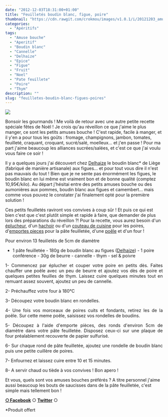 ```yaml
---
date: "2012-12-03T18:31:00+01:00"
title: "Feuilletés boudin blanc, figue, poire"
thumbnail: "https://cdn.rawgit.com/crokmou/images/v1.0.1/i/20121203_amuse_bouche_noel_boudin_blanc_figue_poire_cannelle_thym_0017.jpg"
categories:
  - "Apéritifs"
tags:
  - "Amuse bouche"
  - "Aperitif"
  - "Boudin blanc"
  - "Cannelle"
  - "Delhaize"
  - "Epice"
  - "Figue"
  - "Fruit"
  - "Noel"
  - "Pate feuillete"
  - "Poire"
  - "Thym"
description: ""
slug: "feuilletes-boudin-blanc-figues-poires"
---
```


[![](https://cdn.rawgit.com/crokmou/images/v1.0.1/i/20121203_amuse_bouche_noel_boudin_blanc_figue_poire_cannelle_thym_0017_bann-300x1791-300x179.jpg)](https://cdn.rawgit.com/crokmou/images/v1.0.1/i/20121203_amuse_bouche_noel_boudin_blanc_figue_poire_cannelle_thym_0017_bann-300x1791.jpg)

Bonsoir les gourmands ! Me voilà de retour avec une autre petite recette spéciale fêtes de Noël ! Je crois qu'au réveillon ce que j'aime le plus manger, ce sont les petits amuses bouche ! C'est rapide, facile à manger, et il y'en a pour tous les goûts : fromage, champignons, jambon, tomates, feuilleté, craquant, croquant, sucré/salé, moelleux... et j'en passe ! Pour ma part j'aime beaucoup les alliances sucrées/salées, et c'est ce que j'ai voulu vous faire ce soir !

Il y a quelques jours j'ai découvert chez [Delhaize](http://fr.delhaize.be/) le boudin blanc* de Liège (fabriqué de manière artisanale) aux figues... et pour tout vous dire il n'est pas mauvais du tout ! Bien que je ne sente pas énormément les figues, le boudin blanc en lui même est vraiment bon et de bonne qualité (comptez 10,95€/kilo). Au départ j'hésitai entre des petits amuses bouche ou des aumonières aux pommes, boudin blanc aux figues et camembert... mais comme vous pouvez le constater j'ai finalement opté pour la première solution !

Ces petits feuilletés raviront vos convives à coup sûr ! Et puis ce qui est bien c'est que c'est plutôt simple et rapide à faire, que demander de plus lors des préparations du réveillon ?! Pour la recette, vous aurez besoin d'un [éplucheur](http://www.rueducommerce.fr/m/pl/malid:43774618), d'un [hachoir](http://www.rueducommerce.fr/m/pl/malid:9633606) ou d'un [couteau de cuisine](http://www.rueducommerce.fr/m/pl/malid:12468606) pour les poires, d'[emportes pieces](http://www.rueducommerce.fr/m/pl/malid:43774610) pour la pâte feuilletée, d'une [poêle](http://www.rueducommerce.fr/m/pl/malid:4769951) et d'un four !

Pour environ 13 feuilletés de 5cm de diamètre

- 1 pâte feuilletée - 180g de boudin blanc au figues ([Delhaize](http://fr.delhaize.be/)) - 1 poire conférence - 30g de beurre - cannelle - thym - sel & poivre

<div style="text-align: justify;">1- Commencez par éplucher et couper votre poire en petits dès. Faites chauffer une poêle avec un peu de beurre et ajoutez vos dès de poire et quelques petites feuilles de thym. Laissez cuire quelques minutes tout en remuant assez souvent, ajoutez un peu de cannelle.

2- Préchauffez votre four à 180°C

3- Découpez votre boudin blanc en rondelles.

4- Une fois vos morceaux de poires cuits et fondants, retirez les de la poêle. Sur cette meme poêle, saisissez vos rondelles de boudins.

5- Découpez à l'aide d'emporte pièces, des ronds d'environ 5cm de diamètre dans votre pâte feuilletée. Disposez ceux-ci sur une plaque de four préalablement recouverte de papier sulfurisé.

6- Sur chaque rond de pâte feuilletée, ajoutez une rondelle de boudin blanc puis une petite cuillère de poires.

7- Enfournez et laissez cuire entre 10 et 15 minutes.

8- A servir chaud ou tiède à vos convives ! Bon apero !

</div>

Et vous, quels sont vos amuses bouches préférés ? A titre personnel j'aime aussi beaucoup les bouts de saucisses dans de la pâte feuilletée, c'est simple mais tellement bon !

[**○<span style="font-size: xx-small; margin: 0px; outline: 0px; padding: 0px;"><span style="font-family: Arial, Helvetica, sans-serif; margin: 0px; outline: 0px; padding: 0px;"> </span></span>Facebook**](https://www.facebook.com/pages/CroKMou/148093255259077) ○ [**Twitter**](https://twitter.com/Crokmou) ○

*Produit offert

